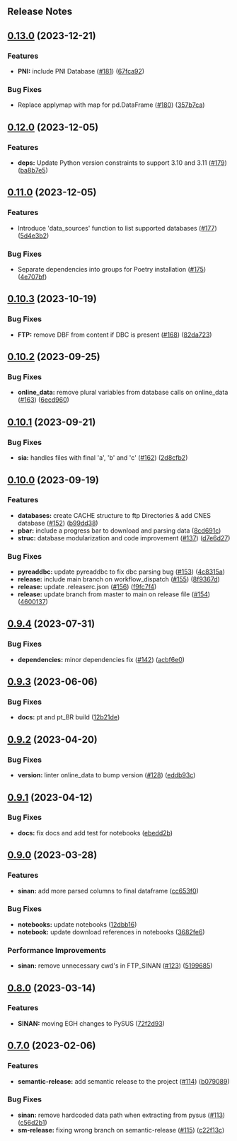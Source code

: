 Release Notes
---

## [0.13.0](https://github.com/AlertaDengue/PySUS/compare/0.12.0...0.13.0) (2023-12-21)


### Features

* **PNI:** include PNI Database ([#181](https://github.com/AlertaDengue/PySUS/issues/181)) ([67fca92](https://github.com/AlertaDengue/PySUS/commit/67fca920d744f82dc760bf6217746290d15d9c96))


### Bug Fixes

* Replace applymap with map for pd.DataFrame ([#180](https://github.com/AlertaDengue/PySUS/issues/180)) ([357b7ca](https://github.com/AlertaDengue/PySUS/commit/357b7ca5498dd7030bcf31c42179ef6a197b8f38))

## [0.12.0](https://github.com/AlertaDengue/PySUS/compare/0.11.0...0.12.0) (2023-12-05)


### Features

* **deps:** Update Python version constraints to support 3.10 and 3.11 ([#179](https://github.com/AlertaDengue/PySUS/issues/179)) ([ba8b7e5](https://github.com/AlertaDengue/PySUS/commit/ba8b7e50b2dade66e6d0e4b7baaa2962f1217971))

## [0.11.0](https://github.com/AlertaDengue/PySUS/compare/0.10.3...0.11.0) (2023-12-05)


### Features

* Introduce 'data_sources' function to list supported databases ([#177](https://github.com/AlertaDengue/PySUS/issues/177)) ([5d4e3b2](https://github.com/AlertaDengue/PySUS/commit/5d4e3b2964d48e40b1fe48f3d7f80c951c9c654b))


### Bug Fixes

* Separate dependencies into groups for Poetry installation ([#175](https://github.com/AlertaDengue/PySUS/issues/175)) ([4e707bf](https://github.com/AlertaDengue/PySUS/commit/4e707bfb6dba22ea67d26e4b811049562eed2930))

## [0.10.3](https://github.com/AlertaDengue/PySUS/compare/0.10.2...0.10.3) (2023-10-19)


### Bug Fixes

* **FTP:** remove DBF from content if DBC is present ([#168](https://github.com/AlertaDengue/PySUS/issues/168)) ([82da723](https://github.com/AlertaDengue/PySUS/commit/82da723ce35d081899bbd3c90a353beedae6f2a1))

## [0.10.2](https://github.com/AlertaDengue/PySUS/compare/0.10.1...0.10.2) (2023-09-25)


### Bug Fixes

* **online_data:** remove plural variables from database calls on online_data ([#163](https://github.com/AlertaDengue/PySUS/issues/163)) ([6ecd960](https://github.com/AlertaDengue/PySUS/commit/6ecd96046799b90329d11298f8aa17f8d86d25c4))

## [0.10.1](https://github.com/AlertaDengue/PySUS/compare/0.10.0...0.10.1) (2023-09-21)


### Bug Fixes

* **sia:** handles files with final 'a', 'b' and 'c' ([#162](https://github.com/AlertaDengue/PySUS/issues/162)) ([2d8cfb2](https://github.com/AlertaDengue/PySUS/commit/2d8cfb27aae2a50ac836804ceacb88db6143134e))

## [0.10.0](https://github.com/AlertaDengue/PySUS/compare/0.9.4...0.10.0) (2023-09-19)


### Features

* **databases:** create CACHE structure to ftp Directories & add CNES database ([#152](https://github.com/AlertaDengue/PySUS/issues/152)) ([b99dd38](https://github.com/AlertaDengue/PySUS/commit/b99dd38a2bfbf286bc3061af7f9b1f3a1e40627d))
* **pbar:** include a progress bar to download and parsing data ([8cd691c](https://github.com/AlertaDengue/PySUS/commit/8cd691cc875fb46cb4aadf59e0cfb46670f4dab0))
* **struc:** database modularization and code improvement ([#137](https://github.com/AlertaDengue/PySUS/issues/137)) ([d7e6d27](https://github.com/AlertaDengue/PySUS/commit/d7e6d271838ed442e137ca788d8ade302299fc27))


### Bug Fixes

* **pyreaddbc:** update pyreaddbc to fix dbc parsing bug ([#153](https://github.com/AlertaDengue/PySUS/issues/153)) ([4c8315a](https://github.com/AlertaDengue/PySUS/commit/4c8315abbe7747f1d2f401659095431d6f8be439))
* **release:** include main branch on workflow_dispatch ([#155](https://github.com/AlertaDengue/PySUS/issues/155)) ([8f9367d](https://github.com/AlertaDengue/PySUS/commit/8f9367dbf1e3d6ade7337bc4d66a79ec29e993a1))
* **release:** update .releaserc.json ([#156](https://github.com/AlertaDengue/PySUS/issues/156)) ([f9fc7f4](https://github.com/AlertaDengue/PySUS/commit/f9fc7f4de36cc4c8a810e342f362f013bf72cacf))
* **release:** update branch from master to main on release file ([#154](https://github.com/AlertaDengue/PySUS/issues/154)) ([4600137](https://github.com/AlertaDengue/PySUS/commit/46001375393a7513b1fe816b7df3c55c2941eda0))

## [0.9.4](https://github.com/AlertaDengue/PySUS/compare/0.9.3...0.9.4) (2023-07-31)


### Bug Fixes

* **dependencies:** minor dependencies fix ([#142](https://github.com/AlertaDengue/PySUS/issues/142)) ([acbf6e0](https://github.com/AlertaDengue/PySUS/commit/acbf6e0f5dde21348723f474761f687090256258))

## [0.9.3](https://github.com/AlertaDengue/PySUS/compare/0.9.2...0.9.3) (2023-06-06)


### Bug Fixes

* **docs:** pt and pt_BR build ([12b21de](https://github.com/AlertaDengue/PySUS/commit/12b21de78a6220ca8d158a39ccd6f152f5b343e0))

## [0.9.2](https://github.com/AlertaDengue/PySUS/compare/0.9.1...0.9.2) (2023-04-20)


### Bug Fixes

* **version:** linter online_data to bump version ([#128](https://github.com/AlertaDengue/PySUS/issues/128)) ([eddb93c](https://github.com/AlertaDengue/PySUS/commit/eddb93c5094a7bfebca51d57f33fbc3891f1d54f))

## [0.9.1](https://github.com/AlertaDengue/PySUS/compare/0.9.0...0.9.1) (2023-04-12)


### Bug Fixes

* **docs:** fix docs and add test for notebooks ([ebedd2b](https://github.com/AlertaDengue/PySUS/commit/ebedd2bec2d9be58f9eb2aa5433a11d04a688379))

## [0.9.0](https://github.com/AlertaDengue/PySUS/compare/0.8.0...0.9.0) (2023-03-28)


### Features

* **sinan:** add more parsed columns to final dataframe ([cc653f0](https://github.com/AlertaDengue/PySUS/commit/cc653f0dfc4793a50ed5b76d1ed40520ae4e75f9))


### Bug Fixes

* **notebooks:** update notebooks ([12dbb16](https://github.com/AlertaDengue/PySUS/commit/12dbb16e24208f7c24b0f790259d55bcad3b4562))
* **notebook:** update download references in notebooks ([3682fe6](https://github.com/AlertaDengue/PySUS/commit/3682fe61be27235c806ec90112157b0b366bb4af))


### Performance Improvements

* **sinan:** remove unnecessary cwd's in FTP_SINAN ([#123](https://github.com/AlertaDengue/PySUS/issues/123)) ([5199685](https://github.com/AlertaDengue/PySUS/commit/519968537c6493c19e65de0e9e1856c47850e4dd))

## [0.8.0](https://github.com/AlertaDengue/PySUS/compare/0.7.0...0.8.0) (2023-03-14)


### Features

* **SINAN:** moving EGH changes to PySUS ([72f2d93](https://github.com/AlertaDengue/PySUS/commit/72f2d938e4d4b742b730d5e599564357a05825f8))

## [0.7.0](https://github.com/AlertaDengue/PySUS/compare/v0.6.4...0.7.0) (2023-02-06)


### Features

* **semantic-release:** add semantic release to the project ([#114](https://github.com/AlertaDengue/PySUS/issues/114)) ([b079089](https://github.com/AlertaDengue/PySUS/commit/b0790898785666f588e716e02acdcc536d06c2e5))


### Bug Fixes

* **sinan:** remove hardcoded data path when extracting from pysus ([#113](https://github.com/AlertaDengue/PySUS/issues/113)) ([c56d2b1](https://github.com/AlertaDengue/PySUS/commit/c56d2b1a0ecf4e0d8efa4ea76e8cae3decc788d5))
* **sm-release:** fixing wrong branch on semantic-release ([#115](https://github.com/AlertaDengue/PySUS/issues/115)) ([c22f13c](https://github.com/AlertaDengue/PySUS/commit/c22f13c9c12fa3df45045db6b9d346318a2f25ef))
